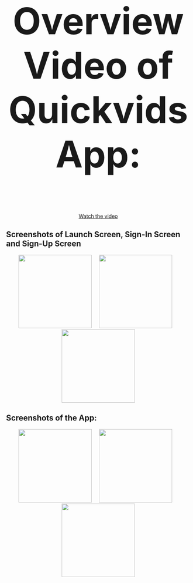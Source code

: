 <p align="center" style="font-size: 100px">
  <b>Overview Video of Quickvids App:</b>
</p>
  
<p align="center">
  <a href="https://github.com/user-attachments/assets/bcd6b9ff-6071-4a51-95f5-a8e82233aa38" target="_blank">
    Watch the video
  </a>
</p>

## Screenshots of Launch Screen, Sign-In Screen and Sign-Up Screen
<p align="center">
  <img src="https://github.com/user-attachments/assets/ec5001c5-5754-41f1-a83f-5e62f2a2ea10" width="200" />
  &nbsp;&nbsp;&nbsp;
  <img src="https://github.com/user-attachments/assets/b3729ea3-4196-43b3-9a03-33b939adece4" width="200" />
  &nbsp;&nbsp;&nbsp;
  <img src="https://github.com/user-attachments/assets/971c33b4-7fdb-42a6-8f98-1661758ee4b7" width="200" />
</p>

## Screenshots of the App:
<p align="center">
  <img src="https://github.com/user-attachments/assets/0b77caa0-b228-47e0-bdc5-4269249d874c" width="200" />
  &nbsp;&nbsp;&nbsp;
  <img src="https://github.com/user-attachments/assets/62e6b64f-5657-49d5-a2b3-43a3945a010a" width="200" />
  &nbsp;&nbsp;&nbsp;
  <img src="https://github.com/user-attachments/assets/132851e3-9bf2-4d7e-8d04-cf3e0d785cf8" width="200" />
</p>



